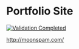 # Portfolio Site

[![Validation Completed](https://img.shields.io/badge/W3C%20Markup%20Validation-Completed-blue.svg)](https://validator.w3.org/nu/?doc=http%3A%2F%2Fmoonspam.com%2F)

http://moonspam.com/